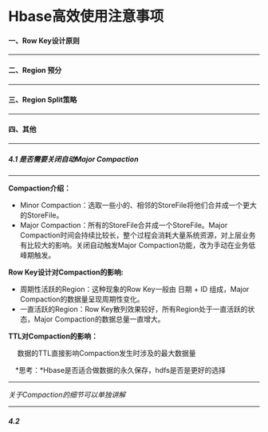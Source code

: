 # Hbase高效使用注意事项

#### 一、Row Key设计原则

---



#### 二、Region 预分

---



#### 三、Region Split策略

---

#### 四、其他

---

##### 4.1 是否需要关闭自动Major Compaction

---

**Compaction介绍：**

+ Minor Compaction：选取一些小的、相邻的StoreFile将他们合并成一个更大的StoreFile。
+ Major Compaction：所有的StoreFile合并成一个StoreFile。Major Compaction时间会持续比较长，整个过程会消耗大量系统资源，对上层业务有比较大的影响。关闭自动触发Major Compaction功能，改为手动在业务低峰期触发。

**Row Key设计对Compaction的影响:**

+ 周期性活跃的Region：这种现象的Row Key一般由 日期 + ID 组成，Major Compaction的数据量呈现周期性变化。
+ 一直活跃的Region：Row Key散列效果较好，所有Region处于一直活跃的状态，Major Compaction的数据总量一直增大。

**TTL对Compaction的影响：**

&emsp; 数据的TTL直接影响Compaction发生时涉及的最大数据量

&emsp;*思考：*Hbase是否适合做数据的永久保存，hdfs是否是更好的选择

---

*关于Compaction的细节可以单独讲解*

---

##### 4.2 





